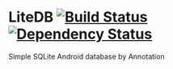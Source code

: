 # LiteDB [![Build Status](https://travis-ci.org/luhonghai/LiteDB.svg?branch=master)](https://travis-ci.org/luhonghai/LiteDB) [![Dependency Status](https://www.versioneye.com/user/projects/55ee5a07211c6b001f0017d5/badge.svg?style=flat)](https://www.versioneye.com/user/projects/55ee5a07211c6b001f0017d5)

Simple SQLite Android database by Annotation